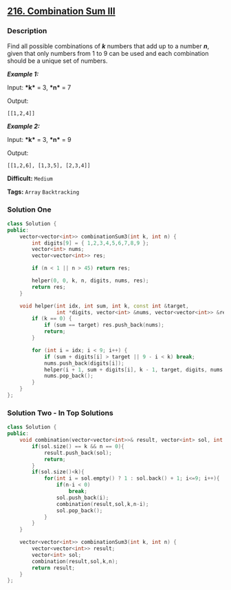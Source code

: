 ## [216. Combination Sum III](https://leetcode.com/problems/combination-sum-iii/description/)

### Description

Find all possible combinations of **_k_** numbers that add up to a number **_n_**, given that only numbers from 1 to 9 can be used and each combination should be a unique set of numbers.

**_Example 1:_**

Input: **\*k\*** = 3, **\*n\*** = 7

Output:

```
[[1,2,4]]

```

**_Example 2:_**

Input: **\*k\*** = 3, **\*n\*** = 9

Output:

```
[[1,2,6], [1,3,5], [2,3,4]]
```

**Difficult:** `Medium`

**Tags:** `Array` `Backtracking`

### Solution One

```c++
class Solution {
public:
    vector<vector<int>> combinationSum3(int k, int n) {
        int digits[9] = { 1,2,3,4,5,6,7,8,9 };
        vector<int> nums;
        vector<vector<int>> res;

        if (n < 1 || n > 45) return res;

        helper(0, 0, k, n, digits, nums, res);
        return res;
    }

    void helper(int idx, int sum, int k, const int &target,
                int *digits, vector<int> &nums, vector<vector<int>> &res) {
        if (k == 0) {
            if (sum == target) res.push_back(nums);
            return;
        }

        for (int i = idx; i < 9; i++) {
            if (sum + digits[i] > target || 9 - i < k) break;
            nums.push_back(digits[i]);
            helper(i + 1, sum + digits[i], k - 1, target, digits, nums, res);
            nums.pop_back();
        }
    }
};
```

### Solution Two - In Top Solutions

```c++
class Solution {
public:
    void combination(vector<vector<int>>& result, vector<int> sol, int k, int n){
        if(sol.size() == k && n == 0){
            result.push_back(sol);
            return;
        }
        if(sol.size()<k){
            for(int i = sol.empty() ? 1 : sol.back() + 1; i<=9; i++){
                if(n-i < 0)
                    break;
                sol.push_back(i);
                combination(result,sol,k,n-i);
                sol.pop_back();
            }
        }
    }

    vector<vector<int>> combinationSum3(int k, int n) {
        vector<vector<int>> result;
        vector<int> sol;
        combination(result,sol,k,n);
        return result;
    }
};
```
